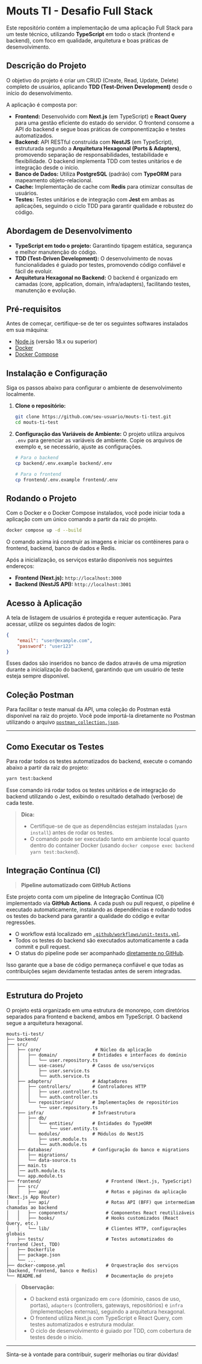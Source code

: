 # Mouts TI - Desafio Full Stack

Este repositório contém a implementação de uma aplicação Full Stack para um teste técnico, utilizando **TypeScript** em todo o stack (frontend e backend), com foco em qualidade, arquitetura e boas práticas de desenvolvimento.

## Descrição do Projeto

O objetivo do projeto é criar um CRUD (Create, Read, Update, Delete) completo de usuários, aplicando **TDD (Test-Driven Development)** desde o início do desenvolvimento.

A aplicação é composta por:

-   **Frontend:** Desenvolvido com **Next.js** (em TypeScript) e **React Query** para uma gestão eficiente do estado do servidor. O frontend consome a API do backend e segue boas práticas de componentização e testes automatizados.
-   **Backend:** API RESTful construída com **NestJS** (em TypeScript), estruturada segundo a **Arquitetura Hexagonal (Ports & Adapters)**, promovendo separação de responsabilidades, testabilidade e flexibilidade. O backend implementa TDD com testes unitários e de integração desde o início.
-   **Banco de Dados:** Utiliza **PostgreSQL** (padrão) com **TypeORM** para mapeamento objeto-relacional.
-   **Cache:** Implementação de cache com **Redis** para otimizar consultas de usuários.
-   **Testes:** Testes unitários e de integração com **Jest** em ambas as aplicações, seguindo o ciclo TDD para garantir qualidade e robustez do código.

## Abordagem de Desenvolvimento

- **TypeScript em todo o projeto:** Garantindo tipagem estática, segurança e melhor manutenção do código.
- **TDD (Test-Driven Development):** O desenvolvimento de novas funcionalidades é guiado por testes, promovendo código confiável e fácil de evoluir.
- **Arquitetura Hexagonal no Backend:** O backend é organizado em camadas (core, application, domain, infra/adapters), facilitando testes, manutenção e evolução.

## Pré-requisitos

Antes de começar, certifique-se de ter os seguintes softwares instalados em sua máquina:

-   [Node.js](https://nodejs.org/) (versão 18.x ou superior)
-   [Docker](https://www.docker.com/get-started)
-   [Docker Compose](https://docs.docker.com/compose/install/)

## Instalação e Configuração

Siga os passos abaixo para configurar o ambiente de desenvolvimento localmente.

1.  **Clone o repositório:**
    ```bash
    git clone https://github.com/seu-usuario/mouts-ti-test.git
    cd mouts-ti-test
    ```

2.  **Configuração das Variáveis de Ambiente:**
    O projeto utiliza arquivos `.env` para gerenciar as variáveis de ambiente. Copie os arquivos de exemplo e, se necessário, ajuste as configurações.

    ```bash
    # Para o backend
    cp backend/.env.example backend/.env

    # Para o frontend
    cp frontend/.env.example frontend/.env
    ```

## Rodando o Projeto

Com o Docker e o Docker Compose instalados, você pode iniciar toda a aplicação com um único comando a partir da raiz do projeto.

```bash
docker compose up -d --build
```

O comando acima irá construir as imagens e iniciar os contêineres para o frontend, backend, banco de dados e Redis.

Após a inicialização, os serviços estarão disponíveis nos seguintes endereços:

-   **Frontend (Next.js):** `http://localhost:3000`
-   **Backend (NestJS API):** `http://localhost:3001`

## Acesso à Aplicação

A tela de listagem de usuários é protegida e requer autenticação. Para acessar, utilize os seguintes dados de login:

```json
{
    "email": "user@example.com",
    "password": "user123"
}
```

Esses dados são inseridos no banco de dados através de uma *migration* durante a inicialização do backend, garantindo que um usuário de teste esteja sempre disponível.

## Coleção Postman

Para facilitar o teste manual da API, uma coleção do Postman está disponível na raiz do projeto. Você pode importá-la diretamente no Postman utilizando o arquivo [`postman_collection.json`](./postman_collection.json).

---

## Como Executar os Testes

Para rodar todos os testes automatizados do backend, execute o comando abaixo a partir da raiz do projeto:

```bash
yarn test:backend
```

Esse comando irá rodar todos os testes unitários e de integração do backend utilizando o Jest, exibindo o resultado detalhado (verbose) de cada teste.

> **Dica:**
> - Certifique-se de que as dependências estejam instaladas (`yarn install`) antes de rodar os testes.
> - O comando pode ser executado tanto em ambiente local quanto dentro do container Docker (usando `docker compose exec backend yarn test:backend`).

## Integração Contínua (CI)

> **Pipeline automatizado com GitHub Actions**

Este projeto conta com um pipeline de Integração Contínua (CI) implementado via **GitHub Actions**. A cada push ou pull request, o pipeline é executado automaticamente, instalando as dependências e rodando todos os testes do backend para garantir a qualidade do código e evitar regressões.

- O workflow está localizado em [`.github/workflows/unit-tests.yml`](.github/workflows/unit-tests.yml).
- Todos os testes do backend são executados automaticamente a cada commit e pull request.
- O status do pipeline pode ser acompanhado [diretamente no GitHub](https://github.com/PedroCF87/mouts-ti-technical-challenge/actions/workflows/unit-tests.yml).

Isso garante que a base de código permaneça confiável e que todas as contribuições sejam devidamente testadas antes de serem integradas.

---

## Estrutura do Projeto

O projeto está organizado em uma estrutura de monorepo, com diretórios separados para frontend e backend, ambos em TypeScript. O backend segue a arquitetura hexagonal.

```
mouts-ti-test/
├── backend/
├── src/
│   ├── core/                    # Núcleo da aplicação
│   │   ├── domain/             # Entidades e interfaces do domínio
│   │   │   └── user.repository.ts
│   │   └── use-cases/          # Casos de uso/serviços
│   │       ├── user.service.ts
│   │       └── auth.service.ts
│   ├── adapters/               # Adaptadores
│   │   ├── controllers/        # Controladores HTTP
│   │   │   ├── user.controller.ts
│   │   │   └── auth.controller.ts
│   │   └── repositories/       # Implementações de repositórios
│   │       └── user.repository.ts
│   ├── infra/                  # Infraestrutura
│   │   ├── db/
│   │   │   └── entities/       # Entidades do TypeORM
│   │   │       └── user.entity.ts
│   │   └── modules/            # Módulos do NestJS
│   │       ├── user.module.ts
│   │       └── auth.module.ts
│   ├── database/               # Configuração do banco e migrations
│   │   ├── migrations/
│   │   └── data-source.ts
│   ├── main.ts
│   │── auth.module.ts
│   └── app.module.ts
├── frontend/                        # Frontend (Next.js, TypeScript)
│   ├── src/
│   │   ├── app/                     # Rotas e páginas da aplicação (Next.js App Router)
│   │   ├── api/                     # Rotas API (BFF) que intermediam chamadas ao backend
│   │   ├── components/              # Componentes React reutilizáveis
│   │   ├── hooks/                   # Hooks customizados (React Query, etc.)
│   │   └── lib/                     # Clientes HTTP, configurações globais
│   ├── tests/                       # Testes automatizados do frontend (Jest, TDD)
│   ├── Dockerfile
│   ├── package.json
│   └── ...
├── docker-compose.yml               # Orquestração dos serviços (backend, frontend, banco e Redis)
└── README.md                        # Documentação do projeto
```

> **Observação:**
> - O backend está organizado em `core` (domínio, casos de uso, portas), `adapters` (controllers, gateways, repositórios) e `infra` (implementações externas), seguindo a arquitetura hexagonal.
> - O frontend utiliza Next.js com TypeScript e React Query, com testes automatizados e estrutura modular.
> - O ciclo de desenvolvimento é guiado por TDD, com cobertura de testes desde o início.

---

Sinta-se à vontade para contribuir, sugerir melhorias ou tirar dúvidas!
